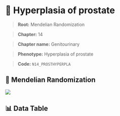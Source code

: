 # 🧪 Hyperplasia of prostate

> **Root:** Mendelian Randomization

> **Chapter:** 14  

> **Chapter name:** Genitourinary

> **Phenotype:** Hyperplasia of prostate  

> **Code:** `N14_PROSTHYPERPLA`

## 🧬 Mendelian Randomization  

<img src="/MR/Figures/Forward/N14_PROSTHYPERPLA.png"/>

## 📊 Data Table

<CsvTableMRF src="/MR_Data/Forward/N14_PROSTHYPERPLA.csv"/>
